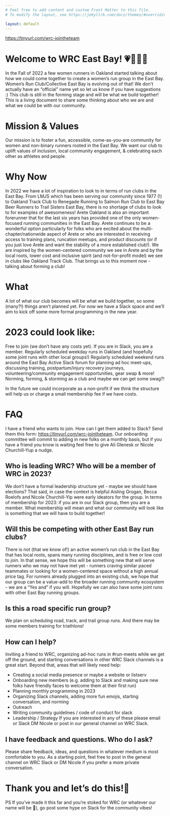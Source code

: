 ```yaml
---
# Feel free to add content and custom Front Matter to this file.
# To modify the layout, see https://jekyllrb.com/docs/themes/#overriding-theme-defaults

layout: default
---
```


https://tinyurl.com/wrc-jointheteam

# Welcome to WRC East Bay! 💗🏃‍♀️🎉

In the Fall of 2022 a few women runners in Oakland started talking about how we could come together to create a women’s run group in the East Bay. Women’s Run Club/Collective East Bay is evolving out of that! We don’t actually have an “official” name yet so let us know if you have suggestions :) This club is still in the forming stage and will be what we build together! This is a living document to share some thinking about who we are and what we could be with our community.

# Mission & Values
Our mission is to foster a fun, accessible, come-as-you-are community for women and non-binary runners rooted in the East Bay. We want our club to uplift values of inclusion, local community engagement, & celebrating each other as athletes and people.

# Why Now
In 2022 we have a lot of inspiration to look to in terms of run clubs in the East Bay. From LMJS which has been serving our community since 1977 (!) to Oakland Track Club to Renegade Running to Salmon Run Club to East Bay Beer Runners to Trail Sisters East Bay, there is no shortage of clubs to look to for examples of awesomeness! Arete Oakland is also an important forerunner that for the last six years has provided one of the only women-focused running communities in the East Bay. Arete continues to be a wonderful option particularly for folks who are excited about the multi-chapter/nationwide aspect of Arete or who are interested in receiving access to training plans, runcation meetups, and product discounts (or if you just love Arete and want the stability of a more established club!). We are inspired by the women-centered community we see in Arete and by the local roots, lower cost and inclusive spirit (and not-for-profit model) we see in clubs like Oakland Track Club. That brings us to this moment now - talking about forming a club!

# What
A lot of what our club becomes will be what we build together, so some (many?!) things aren’t planned yet. For now we have a Slack space and we’ll aim to kick off some more formal programming in the new year. 

# 2023 could look like:
Free to join (we don’t have any costs yet). If you are in Slack, you are a member.
Regularly scheduled weekday runs in Oakland (and hopefully some joint runs with other local groups!)
Regularly scheduled weekend runs around the East Bay
Active Slack forum for planning ad hoc meet-ups, discussing training, postpartum/injury recovery journeys, volunteering/community engagement opportunities, gear swap & more!
Norming, forming, & storming as a club and maybe we can get some swag?!

In the future we could incorporate as a non-profit if we think the structure will help us or charge a small membership fee if we have costs. 

# FAQ
I have a friend who wants to join. How can I get them added to Slack? 
Send them this form: https://tinyurl.com/wrc-jointheteam. Our onboarding committee will commit to adding in new folks on a monthly basis, but if you have a friend you know is waiting feel free to give Ali Glenesk or Nicole Churchill-Yup a nudge. 

## Who is leading WRC? Who will be a member of WRC in 2023?
We don’t have a formal leadership structure yet - maybe we should have elections? That said, in case the context is helpful Aisling Grogan, Becca Roelofs and Nicole Churchill-Yip were early ideators for the group. In terms of membership for 2023: if you are in our Slack group, then you are a member. What membership will mean and what our community will look like is something that we will have to build together!

## Will this be competing with other East Bay run clubs? 
There is not (that we know of!) an active women’s run club in the East Bay that has local roots, spans many running disciplines, and is free or low cost to join. In that sense, we hope this will be something new that will serve runners who we may not have met yet - runners craving similar paced teammates or looking for a women-centered space without a high annual price tag. For runners already plugged into an existing club, we hope that our group can be a value-add to the broader running community ecosystem - we are a “Yes and” if you will. Hopefully we can also have some joint runs with other East Bay running groups.

## Is this a road specific run group? 
We plan on scheduling road, track, and trail group runs. And there may be some members training for triathlons!

## How can I help? 
Inviting a friend to WRC, organizing ad-hoc runs in #run-meets while we get off the ground, and starting conversations in other WRC Slack channels is a great start. Beyond that, areas that will likely need help:
- Creating a social media presence or maybe a website or listserv
- Onboarding new members (e.g. adding to Slack and making sure new folks have friendly faces to welcome them at their first run)
- Planning monthly programming in 2023
- Organizing Slack channels, adding more fun emojis, starting conversation, and norming
- Outreach
- Writing community guidelines / code of conduct for slack
- Leadership / Strategy 
If you are interested in any of these please email or Slack DM Nicole or post in our general channel on WRC Slack. 

## I have feedback and questions. Who do I ask? 
Please share feedback, ideas, and questions in whatever medium is most comfortable to you. As a starting point, feel free to post in the general channel on WRC Slack or DM Nicole if you prefer a more private conversation.


# Thank you and let’s do this!🦄

PS If you’ve made it this far and you’re stoked for WRC (or whatever our name will be 🤪), go post some hype on Slack for the community vibes!

